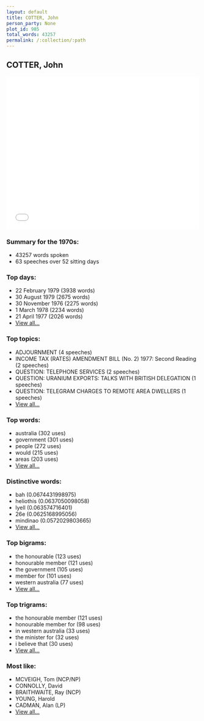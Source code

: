 ```yaml
---
layout: default
title: COTTER, John
person_party: None
plot_id: 985
total_words: 43257
permalink: /:collection/:path
---
```


## COTTER, John

<iframe width="100%" height="400" frameborder="0" scrolling="no" src="//plot.ly/~wragge/985.embed"></iframe>


### Summary for the 1970s:

* 43257 words spoken
* 63 speeches over 52 sitting days


### Top days:

* 22 February 1979 (3938 words)
* 30 August 1979 (2675 words)
* 30 November 1976 (2275 words)
* 1 March 1978 (2234 words)
* 21 April 1977 (2026 words)
* [View all...](days/)


### Top topics:

* ADJOURNMENT (4 speeches)
* INCOME TAX (RATES) AMENDMENT BILL (No. 2) 1977: Second Reading (2 speeches)
* QUESTION: TELEPHONE SERVICES (2 speeches)
* QUESTION: URANIUM EXPORTS: TALKS WITH BRITISH DELEGATION (1 speeches)
* QUESTION: TELEGRAM CHARGES TO REMOTE AREA DWELLERS (1 speeches)
* [View all...](topics/)


### Top words:

* australia (302 uses)
* government (301 uses)
* people (272 uses)
* would (215 uses)
* areas (203 uses)
* [View all...](words/)


### Distinctive words:

* bah (0.0674431998975)
* heliothis (0.0637050098058)
* lyell (0.063574716401)
* 26e (0.0625168995056)
* mindinao (0.0572029803665)
* [View all...](sig_words/)


### Top bigrams:

* the honourable (123 uses)
* honourable member (121 uses)
* the government (105 uses)
* member for (101 uses)
* western australia (77 uses)
* [View all...](bigrams/)


### Top trigrams:

* the honourable member (121 uses)
* honourable member for (98 uses)
* in western australia (33 uses)
* the minister for (32 uses)
* i believe that (30 uses)
* [View all...](trigrams/)


### Most like:

* MCVEIGH, Tom (NCP/NP)
* CONNOLLY, David 
* BRAITHWAITE, Ray (NCP)
* YOUNG, Harold 
* CADMAN, Alan (LP)
* [View all...](similarities/)
